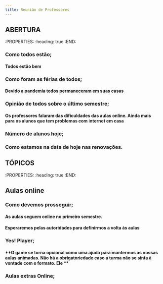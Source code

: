 ```yaml
---
title: Reunião de Professores
---
```


## **ABERTURA**
:PROPERTIES:
:heading: true
:END:
### Como todos estão;
#### **Todos estão bem**
### Como foram as férias de todos;
#### **Devido a pandemia todos permaneceram em suas casas**
### Opinião de todos sobre o último semestre;
#### **Os professores falaram das dificuldades das aulas online. Ainda mais para os alunos que tem problemas com internet em casa**
### Número de alunos hoje;
### Como estamos na data de hoje nas renovações.
## **TÓPICOS**
:PROPERTIES:
:heading: true
:END:
## **Aulas online**
### Como devemos prosseguir;
#### **As aulas seguem online no primeiro semestre.**
#### **Esperaremos pelas autoridades para definirmos a volta às aulas**
### Yes! Player;
#### **O game se torna opcional como uma ajuda para mantermos as nossas aulas animadas. Não há a obrigatoriedade caso a turma não se sinta à vontade com o formato. Ele **
### Aulas extras Online;
